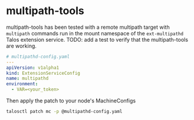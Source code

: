 # multipath-tools

multipath-tools has been tested with a remote multipath target with `multipath` commands run in the mount namespace of the `ext-multipathd` Talos extension service.
TODO: add a test to verify that the multipath-tools are working.

```yaml
# multipathd-config.yaml
---
apiVersion: v1alpha1
kind: ExtensionServiceConfig
name: multipathd
environment:
  - VAR=<your_token>
```

Then apply the patch to your node's MachineConfigs
```bash
talosctl patch mc -p @multipathd-config.yaml
```
